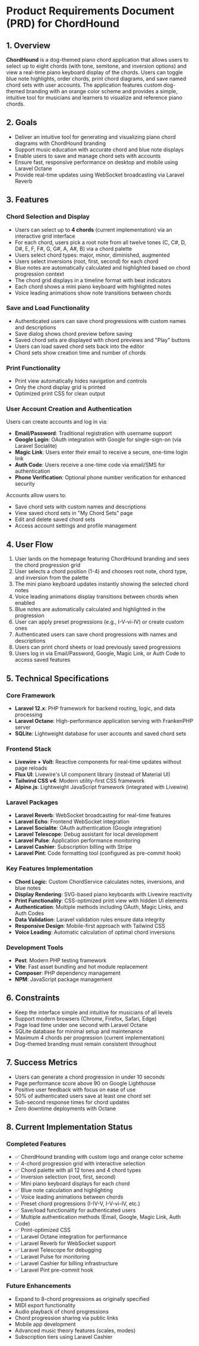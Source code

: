 # Product Requirements Document (PRD) for ChordHound

## 1. Overview
**ChordHound** is a dog-themed piano chord application that allows users to select up to eight chords (with tone, semitone, and inversion options) and view a real-time piano keyboard display of the chords. Users can toggle blue note highlights, order chords, print chord diagrams, and save named chord sets with user accounts. The application features custom dog-themed branding with an orange color scheme and provides a simple, intuitive tool for musicians and learners to visualize and reference piano chords.

## 2. Goals

- Deliver an intuitive tool for generating and visualizing piano chord diagrams with ChordHound branding
- Support music education with accurate chord and blue note displays
- Enable users to save and manage chord sets with accounts
- Ensure fast, responsive performance on desktop and mobile using Laravel Octane
- Provide real-time updates using WebSocket broadcasting via Laravel Reverb

## 3. Features

### Chord Selection and Display
- Users can select up to **4 chords** (current implementation) via an interactive grid interface
- For each chord, users pick a root note from all twelve tones (C, C#, D, D#, E, F, F#, G, G#, A, A#, B) via a chord palette
- Users select chord types: major, minor, diminished, augmented
- Users select inversions (root, first, second) for each chord
- Blue notes are automatically calculated and highlighted based on chord progression context
- The chord grid displays in a timeline format with beat indicators
- Each chord shows a mini piano keyboard with highlighted notes
- Voice leading animations show note transitions between chords

### Save and Load Functionality
- Authenticated users can save chord progressions with custom names and descriptions
- Save dialog shows chord preview before saving
- Saved chord sets are displayed with chord previews and "Play" buttons
- Users can load saved chord sets back into the editor
- Chord sets show creation time and number of chords

### Print Functionality
- Print view automatically hides navigation and controls
- Only the chord display grid is printed
- Optimized print CSS for clean output

### User Account Creation and Authentication
Users can create accounts and log in via:
- **Email/Password**: Traditional registration with username support
- **Google Login**: OAuth integration with Google for single-sign-on (via Laravel Socialite)
- **Magic Link**: Users enter their email to receive a secure, one-time login link
- **Auth Code**: Users receive a one-time code via email/SMS for authentication
- **Phone Verification**: Optional phone number verification for enhanced security

Accounts allow users to:
- Save chord sets with custom names and descriptions
- View saved chord sets in "My Chord Sets" page
- Edit and delete saved chord sets
- Access account settings and profile management

## 4. User Flow

1. User lands on the homepage featuring ChordHound branding and sees the chord progression grid
2. User selects a chord position (1-4) and chooses root note, chord type, and inversion from the palette
3. The mini piano keyboard updates instantly showing the selected chord notes
4. Voice leading animations display transitions between chords when enabled
5. Blue notes are automatically calculated and highlighted in the progression
6. User can apply preset progressions (e.g., I-V-vi-IV) or create custom ones
7. Authenticated users can save chord progressions with names and descriptions
8. Users can print chord sheets or load previously saved progressions
9. Users log in via Email/Password, Google, Magic Link, or Auth Code to access saved features

## 5. Technical Specifications

### Core Framework
- **Laravel 12.x**: PHP framework for backend routing, logic, and data processing
- **Laravel Octane**: High-performance application serving with FrankenPHP server
- **SQLite**: Lightweight database for user accounts and saved chord sets

### Frontend Stack
- **Livewire + Volt**: Reactive components for real-time updates without page reloads
- **Flux UI**: Livewire's UI component library (instead of Material UI)
- **Tailwind CSS v4**: Modern utility-first CSS framework
- **Alpine.js**: Lightweight JavaScript framework (integrated with Livewire)

### Laravel Packages
- **Laravel Reverb**: WebSocket broadcasting for real-time features
- **Laravel Echo**: Frontend WebSocket integration
- **Laravel Socialite**: OAuth authentication (Google integration)
- **Laravel Telescope**: Debug assistant for local development
- **Laravel Pulse**: Application performance monitoring
- **Laravel Cashier**: Subscription billing with Stripe
- **Laravel Pint**: Code formatting tool (configured as pre-commit hook)

### Key Features Implementation
- **Chord Logic**: Custom ChordService calculates notes, inversions, and blue notes
- **Display Rendering**: SVG-based piano keyboards with Livewire reactivity
- **Print Functionality**: CSS-optimized print view with hidden UI elements
- **Authentication**: Multiple methods including OAuth, Magic Links, and Auth Codes
- **Data Validation**: Laravel validation rules ensure data integrity
- **Responsive Design**: Mobile-first approach with Tailwind CSS
- **Voice Leading**: Automatic calculation of optimal chord inversions

### Development Tools
- **Pest**: Modern PHP testing framework
- **Vite**: Fast asset bundling and hot module replacement
- **Composer**: PHP dependency management
- **NPM**: JavaScript package management

## 6. Constraints

- Keep the interface simple and intuitive for musicians of all levels
- Support modern browsers (Chrome, Firefox, Safari, Edge)
- Page load time under one second with Laravel Octane
- SQLite database for minimal setup and maintenance
- Maximum 4 chords per progression (current implementation)
- Dog-themed branding must remain consistent throughout

## 7. Success Metrics

- Users can generate a chord progression in under 10 seconds
- Page performance score above 90 on Google Lighthouse
- Positive user feedback with focus on ease of use
- 50% of authenticated users save at least one chord set
- Sub-second response times for chord updates
- Zero downtime deployments with Octane

## 8. Current Implementation Status

### Completed Features
- ✅ ChordHound branding with custom logo and orange color scheme
- ✅ 4-chord progression grid with interactive selection
- ✅ Chord palette with all 12 tones and 4 chord types
- ✅ Inversion selection (root, first, second)
- ✅ Mini piano keyboard displays for each chord
- ✅ Blue note calculation and highlighting
- ✅ Voice leading animations between chords
- ✅ Preset chord progressions (I-IV-V, I-V-vi-IV, etc.)
- ✅ Save/load functionality for authenticated users
- ✅ Multiple authentication methods (Email, Google, Magic Link, Auth Code)
- ✅ Print-optimized CSS
- ✅ Laravel Octane integration for performance
- ✅ Laravel Reverb for WebSocket support
- ✅ Laravel Telescope for debugging
- ✅ Laravel Pulse for monitoring
- ✅ Laravel Cashier for billing infrastructure
- ✅ Laravel Pint pre-commit hook

### Future Enhancements
- Expand to 8-chord progressions as originally specified
- MIDI export functionality
- Audio playback of chord progressions
- Chord progression sharing via public links
- Mobile app development
- Advanced music theory features (scales, modes)
- Subscription tiers using Laravel Cashier
